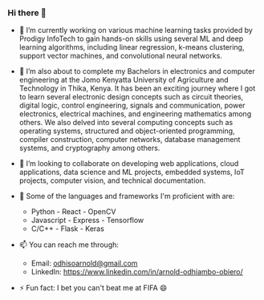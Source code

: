 ### Hi there 👋

- 🔭 I’m currently working on various machine learning tasks provided by Prodigy InfoTech to gain hands-on skills using several ML and deep learning algorithms, including linear regression, k-means clustering, support vector machines, and convolutional neural networks.

- 🌱 I’m also about to complete my Bachelors in electronics and computer engineering at the Jomo Kenyatta University of Agriculture and Technology in Thika, Kenya. It has been an exciting journey where I got to learn several electronic design concepts such as circuit theories, digital logic, control engineering, signals and communication, power electronics, electrical machines, and engineering mathematics among others. We also delved into several computing concepts such as operating systems, structured and object-oriented programming, compiler construction, computer networks, database management systems, and cryptography among others.

- 👯 I’m looking to collaborate on developing web applications, cloud applications, data science and ML projects, embedded systems, IoT projects, computer vision, and technical documentation.

- 💬 Some of the languages and frameworks I'm proficient with are:
    - Python            - React            - OpenCV
    - Javascript        - Express          - Tensorflow
    - C/C++             - Flask            - Keras

- 📫 You can reach me through:
    - Email: odhisoarnold@gmail.com
    - LinkedIn: https://www.linkedin.com/in/arnold-odhiambo-obiero/

- ⚡ Fun fact: I bet you can't beat me at FIFA 😄

<!--
**streakcraze/streakcraze** is a ✨ _special_ ✨ repository because its `README.md` (this file) appears on your GitHub profile.

Here are some ideas to get you started:

- 🔭 I’m currently working on ...
- 🌱 I’m currently learning ...
- 👯 I’m looking to collaborate on ...
- 🤔 I’m looking for help with ...
- 💬 Ask me about ...
- 📫 How to reach me: ...
- 😄 Pronouns: ...
- ⚡ Fun fact: ...
-->
